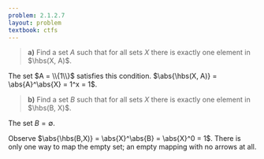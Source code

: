 ```yaml
---
problem: 2.1.2.7
layout: problem
textbook: ctfs
---
```


> **a)** Find a set $A$ such that for all sets $X$ there is exactly one element
> in $\hbs(X, A)$.

The set $A = \\{1\\}$ satisfies this condition. 
$\abs{\hbs(X, A)} = \abs{A}^\abs{X} = 1^x = 1$.

> **b)** Find a set $B$ such that for all sets $X$ there is exactly one element
> in $\hbs(B, X)$.

The set $B = \emptyset$.

Observe $\abs{\hbs(B,X)} = \abs{X}^\abs{B} = \abs{X}^0 = 1$.
There is only one way to map the empty set; an empty mapping with no arrows
at all.

